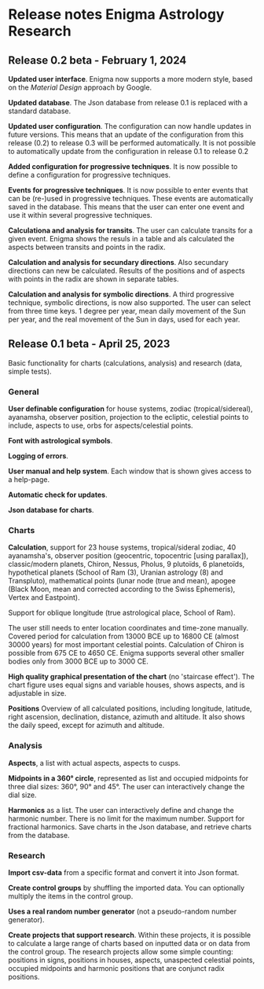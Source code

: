 # Release notes Enigma Astrology Research

## Release 0.2 beta - February 1, 2024
**Updated user interface**. Enigma now supports a more modern style, based on the _Material Design_ approach by Google.

**Updated database**. The Json database from release 0.1 is replaced with a standard database.

**Updated user configuration**. The configuration can now handle updates in future versions. 
This means that an update of the configuration from this release (0.2) to release 0.3 will be performed automatically. 
It is not possible to automatically update from the configuration in release 0.1 to release 0.2

**Added configuration for progressive techniques**. 
It is now possible to define a configuration for progressive techniques. 

**Events for progressive techniques**.
It is now possible to enter events that can be (re-)used in progressive techniques.
These events are automatically saved in the database. 
This means that the user can enter one event and use it within several progressive techniques.

**Calculationa and analysis for transits**. The user can calculate transits for a given event. 
Enigma shows the resuls in a table and als calculated the aspects between transits and points in the radix.

**Calculation and analysis for secundary directions**. Also secundary directions can new be calculated.
Results of the positions and of aspects with points in the radix are shown in separate tables.

**Calculation and analysis for symbolic directions**. 
A third progressive technique, symbolic directions, is now also supported. 
The user can select from three time keys. 
1 degree per year, mean daily movement of the Sun per year, and the real movement of the Sun in days, used for each year.


## Release 0.1 beta - April 25, 2023 
Basic functionality for charts (calculations, analysis) and research (data, simple tests).

### General
**User definable configuration** for house systems, zodiac (tropical/sidereal), ayanamsha, observer position, projection 
to the ecliptic, celestial points to include, aspects to use, orbs for aspects/celestial points.

**Font with astrological symbols**.

**Logging of errors**.

**User manual and help system**. Each window that is shown gives access to a help-page.

**Automatic check for updates**.

**Json database for charts**.

### Charts
**Calculation**, support for 23 house systems, tropical/sideral zodiac, 40 ayanamsha's, observer position (geocentric, 
topocentric [using parallax]), classic/modern planets, Chiron, Nessus, Pholus, 9 plutoïds, 6 planetoïds, hypothetical 
planets (School of Ram (3), Uranian astrology (8) and Transpluto), mathematical points (lunar node (true and mean), 
apogee (Black Moon, mean and corrected according to the Swiss Ephemeris), Vertex and Eastpoint). 

Support for oblique longitude (true astrological place, School of Ram). 

The user still needs to enter location coordinates and time-zone manually.
Covered period for calculation from 13000 BCE up to 16800 CE (almost 30000 years) for most important celestial points. Calculation of Chiron is possible from 675 CE to 4650 CE. Enigma supports several other smaller bodies only from 3000 BCE up to 3000 CE.

**High quality graphical presentation of the chart** (no 'staircase effect'). 
The chart figure uses equal signs and variable houses, shows aspects, and is adjustable in size.

**Positions**
Overview of all calculated positions, including longitude, latitude, right ascension, declination, distance, azimuth 
and altitude. It also shows the daily speed, except for azimuth and altitude.


### Analysis
**Aspects**, a list with actual aspects, aspects to cusps.

**Midpoints in a 360° circle**, represented as list and occupied midpoints for three dial sizes: 360°, 90° and 45°. 
The user can interactively change the dial size. 

**Harmonics** as a list. The user can interactively define and change the harmonic number. 
There is no limit for the maximum number. Support for fractional harmonics.
Save charts in the Json database, and retrieve charts from the database.

### Research

**Import csv-data** from a specific format and convert it into Json format.

**Create control groups** by shuffling the imported data. You can optionally multiply the items in the control group.

**Uses a real random number generator** (not a pseudo-random number generator).

**Create projects that support research**. Within these projects, it is possible to calculate a large range of charts 
based on inputted data or on data from the control group. 
The research projects allow some simple counting: positions in signs, positions in houses, aspects, unaspected celestial 
points, occupied midpoints and harmonic positions that are conjunct radix positions.

  